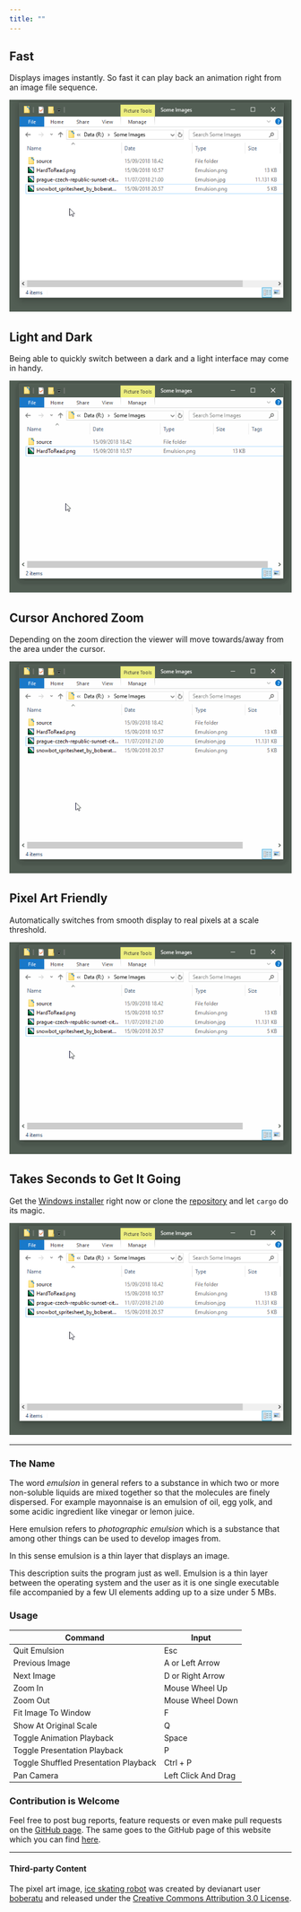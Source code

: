 ```yaml
---
title: ""
---
```


## Fast

Displays images instantly. So fast it can play back an animation right from an image file sequence.

![anim-playback](gif/base.png)

## Light and Dark

Being able to quickly switch between a dark and a light interface may come in handy.

![light-dark](gif/light-dark.gif)

## Cursor Anchored Zoom

Depending on the zoom direction the viewer will move towards/away from the area under the cursor.

![anchored-zoom](gif/anchored-zoom.gif)

## Pixel Art Friendly

Automatically switches from smooth display to real pixels at a scale threshold.

![pixel-art](gif/pixel-art.gif)

## Takes Seconds to Get It Going

Get the [Windows installer](https://github.com/ArturKovacs/emulsion/releases/download/v1.0/Emulsion-Installer.exe) right now or clone the [repository](https://github.com/ArturKovacs/emulsion) and let `cargo` do its magic.

![download-install](gif/base.png)

--------

### The Name

The word _emulsion_ in general refers to a substance in which two or more non-soluble liquids are mixed together so that the molecules are finely dispersed. For example mayonnaise is an emulsion of oil, egg yolk, and some acidic ingredient like vinegar or lemon juice.

Here emulsion refers to _photographic emulsion_ which is a substance that among other things can be used to develop images from.

In this sense emulsion is a thin layer that displays an image.

This description suits the program just as well. Emulsion is a thin layer between the operating system and the user as it is one single executable file accompanied by a few UI elements adding up to a size under 5 MBs.

### Usage

| Command                               | Input               |
| ------------------------------------- | ------------------- |
| Quit Emulsion                         | Esc                 |
| Previous Image                        | A or Left Arrow     |
| Next Image                            | D or Right Arrow    |
| Zoom In                               | Mouse Wheel Up      |
| Zoom Out                              | Mouse Wheel Down    |
| Fit Image To Window                   | F                   |
| Show At Original Scale                | Q                   |
| Toggle Animation Playback             | Space               |
| Toggle Presentation Playback          | P                   |
| Toggle Shuffled Presentation Playback | Ctrl + P            |
| Pan Camera                            | Left Click And Drag |


### Contribution is Welcome

Feel free to post bug reports, feature requests or even make pull requests on the [GitHub page](https://github.com/ArturKovacs/emulsion). The same goes to the GitHub page of this website which you can find [here](https://github.com/ArturKovacs/emulsion-website).

--------

#### Third-party Content

The pixel art image, [ice skating robot](https://www.deviantart.com/boberatu/art/Snowbot-Spritesheet-579824187) was created by devianart user [boberatu](https://www.deviantart.com/boberatu) and released under the [Creative Commons Attribution 3.0 License](http://creativecommons.org/licenses/by/3.0/).

